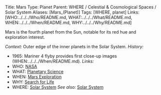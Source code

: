 Title: Mars
Type: Planet
Parent: WHERE / Celestial & Cosmological Spaces / Solar System
Aliases: [Mars_(Planet)]
Tags: [WHERE, planet]
Links: [WHO:../../../Who/README.md, WHAT:../../../What/README.md, WHEN:../../../When/README.md, WHY:../../../Why/README.md]

Mars is the fourth planet from the Sun, notable for its red hue and exploration interest.

_Context:_ Outer edge of the inner planets in the Solar System.
_History:_
- 1965: Mariner 4 flyby provides first close-up images (WHEN:../../../When/README.md).
_Links:_
- WHO: [NASA](../../../Who/README.md)
- WHAT: [Planetary Science](../../../What/README.md)
- WHEN: [Mars Exploration](../../../When/README.md)
- WHY: [Search for Life](../../../Why/README.md)
- WHERE: [Solar System](README.md)
_See also:_ [Solar System](README.md)
